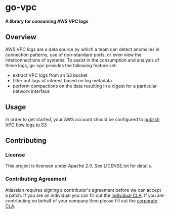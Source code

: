 # go-vpc #

**A library for consuming AWS VPC logs**

## Overview ##

AWS VPC logs are a data source by which a team can detect anomalies in connection patterns, use of non-standard ports, or even view the interconnections of systems. To assist in the consumption and analysis of these logs, go-vpc provides the following feature set:

* extract VPC logs from an S3 bucket
* filter out logs of interest based on log metadata
* perform compactions on the data resulting in a digest for a particular network interface

## Usage ##

In order to get started, your AWS account should be configured to [publish VPC flow logs to S3](https://docs.aws.amazon.com/vpc/latest/userguide/flow-logs-s3.html)

## Contributing ##

### License ###

This project is licensed under Apache 2.0. See LICENSE.txt for details.

### Contributing Agreement ###

Atlassian requires signing a contributor's agreement before we can accept a
patch. If you are an individual you can fill out the
[individual CLA](https://na2.docusign.net/Member/PowerFormSigning.aspx?PowerFormId=3f94fbdc-2fbe-46ac-b14c-5d152700ae5d).
If you are contributing on behalf of your company then please fill out the
[corporate CLA](https://na2.docusign.net/Member/PowerFormSigning.aspx?PowerFormId=e1c17c66-ca4d-4aab-a953-2c231af4a20b).